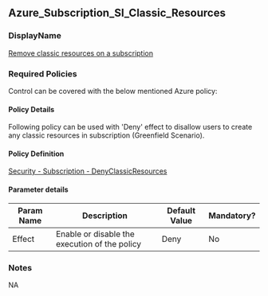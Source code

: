 ## Azure_Subscription_SI_Classic_Resources

### DisplayName 
[Remove classic resources on a subscription](../../../Control%20coverage/Feature/SubscriptionCore.md)

### Required Policies
Control can be covered with the below mentioned Azure policy:

#### Policy Details

Following policy can be used with 'Deny' effect to disallow users to create any classic resources in subscription (Greenfield Scenario).

#### Policy Definition
[Security - Subscription - DenyClassicResources](Security%20-%20Subscription%20-%20DenyClassicResources.json)

#### Parameter details

|Param Name|Description|Default Value|Mandatory?
|----|----|----|----|
| Effect | Enable or disable the execution of the policy| Deny |No |


### Notes
NA
